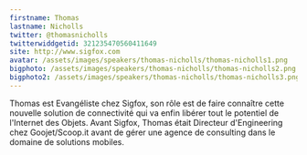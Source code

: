 ```yaml
---
firstname: Thomas 
lastname: Nicholls
twitter: @thomasnicholls
twitterwiddgetid: 321235470560411649
site: http://www.sigfox.com
avatar: /assets/images/speakers/thomas-nicholls/thomas-nicholls1.png
bigphoto: /assets/images/speakers/thomas-nicholls/thomas-nicholls2.png
bigphoto2: /assets/images/speakers/thomas-nicholls/thomas-nicholls3.png
---
```


Thomas est Evangéliste chez Sigfox, son rôle est de faire connaître cette nouvelle solution de connectivité qui va enfin libérer tout le potentiel de l'Internet des Objets. Avant Sigfox, Thomas était Directeur d'Engineering chez Goojet/Scoop.it avant de gérer une agence de consulting dans le domaine de solutions mobiles.